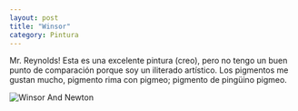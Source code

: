 ```yaml
---
layout: post
title: "Winsor"
category: Pintura
---
```

Mr. Reynolds! Esta es una excelente pintura (creo), pero no tengo un buen punto de comparación porque soy un iliterado artístico. Los pigmentos me gustan mucho, pigmento rima con pigmeo; pigmento de pingüino pigmeo.

![Winsor And Newton](http://www.jacordoba.com/images/up/wandn.jpeg)